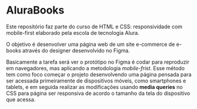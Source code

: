 # AluraBooks

Este repositório faz parte do curso de HTML e CSS: responsividade com mobile-first elaborado pela escola de tecnologia Alura.

O objetivo é desenvolver uma página web de um site e-commerce de e-books através do designer desenvolvido no Figma.

Basicamente a tarefa será ver o protótipo no Figma é codar para reproduzir em navegadores, mas aplicando a metodologia *mobile-frist*. Esse método tem como foco começar o projeto desenvolvendo uma página pensada para ser acessada primeiramente de dispositivos móveis, como smartphones e tablets, e em seguida realizar as modificações usando **media queries** no CSS para página ser responsiva de acordo o tamanho da tela do dispositivo que acessa.
